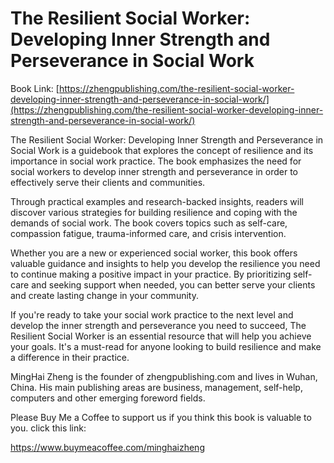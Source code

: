 # The Resilient Social Worker: Developing Inner Strength and Perseverance in Social Work

Book Link: [https://zhengpublishing.com/the-resilient-social-worker-developing-inner-strength-and-perseverance-in-social-work/](https://zhengpublishing.com/the-resilient-social-worker-developing-inner-strength-and-perseverance-in-social-work/)

The Resilient Social Worker: Developing Inner Strength and Perseverance in Social Work is a guidebook that explores the concept of resilience and its importance in social work practice. The book emphasizes the need for social workers to develop inner strength and perseverance in order to effectively serve their clients and communities.

Through practical examples and research-backed insights, readers will discover various strategies for building resilience and coping with the demands of social work. The book covers topics such as self-care, compassion fatigue, trauma-informed care, and crisis intervention.

Whether you are a new or experienced social worker, this book offers valuable guidance and insights to help you develop the resilience you need to continue making a positive impact in your practice. By prioritizing self-care and seeking support when needed, you can better serve your clients and create lasting change in your community.

If you're ready to take your social work practice to the next level and develop the inner strength and perseverance you need to succeed, The Resilient Social Worker is an essential resource that will help you achieve your goals. It's a must-read for anyone looking to build resilience and make a difference in their practice.

MingHai Zheng is the founder of zhengpublishing.com and lives in Wuhan, China. His main publishing areas are business, management, self-help, computers and other emerging foreword fields.

Please Buy Me a Coffee to support us if you think this book is valuable to you. click this link:

https://www.buymeacoffee.com/minghaizheng
